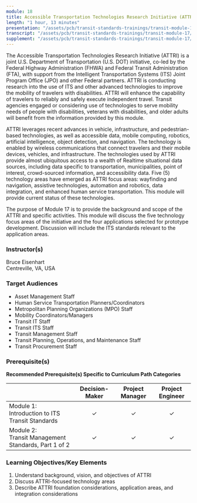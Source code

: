 ```yaml
---
module: 18
title: Accessible Transportation Technologies Research Initiative (ATTRI)
length: "1 hour, 13 minutes"
presentation: "/assets/pcb/transit-standards-trainings/transit-module-17/mt17ppt.pdf"
transcript: "/assets/pcb/transit-standards-trainings/transit-module-17/mt17trans.pdf"
supplement: "/assets/pcb/transit-standards-trainings/transit-module-17/mt17sup.pdf"
---
```


The Accessible Transportation Technologies Research Initiative (ATTRI) is a joint U.S. Department of Transportation (U.S. DOT) initiative, co-led by the Federal Highway Administration (FHWA) and Federal Transit Administration (FTA), with support from the Intelligent Transportation Systems (ITS) Joint Program Office (JPO) and other Federal partners. ATTRI is conducting research into the use of ITS and other advanced technologies to improve the mobility of travelers with disabilities. ATTRI will enhance the capability of travelers to reliably and safely execute independent travel. Transit agencies engaged or considering use of technologies to serve mobility needs of people with disabilities, veterans with disabilities, and older adults will benefit from the information provided by this module.

ATTRI leverages recent advances in vehicle, infrastructure, and pedestrian-based technologies, as well as accessible data, mobile computing, robotics, artificial intelligence, object detection, and navigation. The technology is enabled by wireless communications that connect travelers and their mobile devices, vehicles, and infrastructure. The technologies used by ATTRI provide almost ubiquitous access to a wealth of Realtime situational data sources, including data specific to transportation, municipalities, point of interest, crowd-sourced information, and accessibility data. Five (5) technology areas have emerged as ATTRI focus areas: wayfinding and navigation, assistive technologies, automation and robotics, data integration, and enhanced human service transportation. This module will provide current status of these technologies.

The purpose of Module 17 is to provide the background and scope of the ATTRI and specific activities. This module will discuss the five technology focus areas of the initiative and the four applications selected for prototype development. Discussion will include the ITS standards relevant to the application areas.

### Instructor(s)

Bruce Eisenhart  
Centreville, VA, USA

### Target Audiences

* Asset Management Staff
* Human Service Transportation Planners/Coordinators
* Metropolitan Planning Organizations (MPO) Staff
* Mobility Coordinators/Managers
* Transit IT Staff
* Transit ITS Staff
* Transit Management Staff
* Transit Planning, Operations, and Maintenance Staff
* Transit Procurement Staff

### Prerequisite(s)

**Recommended Prerequisite(s) Specific to Curriculum Path Categories**

| | Decision-Maker | Project Manager | Project Engineer |
| --- | :---: | :---: | :---: |
| Module 1:<br>Introduction to ITS Transit Standards | ✓ | ✓ | ✓ |
| Module 2:<br>Transit Management Standards, Part 1 of 2 | ✓ | ✓ | ✓ |

### Learning Objectives/Key Elements

1. Understand background, vision, and objectives of ATTRI
2. Discuss ATTRI-focused technology areas
3. Describe ATTRI foundation considerations, application areas, and integration considerations